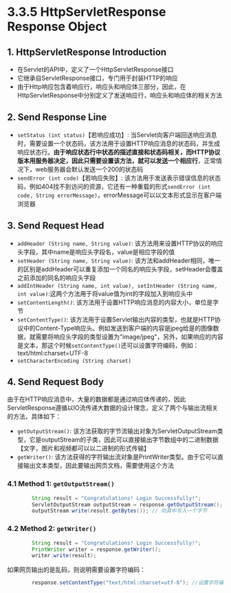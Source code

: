 # 3.3.5 HttpServletResponse Response Object

## 1. HttpServletResponse Introduction

* 在Servlet的API中，定义了一个HttpServletResponse接口
* 它继承自ServletResponse接口，专门用于封装HTTP的响应
* 由于Http响应包含着响应行，响应头和响应体三部分，因此，在HttpServletResponse中分别定义了发送响应行，响应头和响应体的相关方法

## 2. Send Response Line

* `setStatus (int status)`【若响应成功】: 当Servlet向客户端回送响应消息时，需要设置一个状态码，该方法用于设置HTTP响应消息的状态码，并生成响应状态行。**由于响应状态行中状态的描述直接和状态码相关，而HTTP协议版本用服务器决定，因此只需要设置该方法，就可以发送一个相应行**，正常情况下，web服务器会默认发送一个200的状态码
* `sendError (int code)`【若响应失败】: 该方法用于发送表示错误信息的状态码，例如404找不到访问的资源，它还有一种重载的形式`sendError (int code, String errorMessage)`，errorMessage可以以文本形式显示在客户端浏览器

## 3. Send Request Head

* `addHeader (String name, String value)`: 该方法用来设置HTTP协议的响应头字段，其中name是响应头字段名，value是相应字段的值
* `setHeader (String name, String value)`: 该方法和addHeader相同，唯一的区别是addHeader可以重复添加一个同名的响应头字段，setHeader会覆盖之前添加的同名的响应头字段
* `addIntHeader (String name, int value), setIntHeader (String name, int value)`:这两个方法用于将value值为int的字段加入到响应头中
* `setContentLength()`: 该方法用于设置HTTP响应消息的内容大小，单位是字节
* `setContentType()`: 该方法用于设置Servlet输出内容的类型，也就是HTTP协议中的Content-Type响应头。例如发送到客户端的内容是jpeg给是的图像数据，就需要将响应头字段的类型设置为"image/jpeg"，另外，如果响应的内容是文本，那这个时候`setContentType()`还可以设置字符编码，例如： text/html:charset=UTF-8
* `setCharacterEncoding (String charset)`

## 4. Send Request Body

由于在HTTP响应消息中，大量的数据都是通过响应体传递的，因此ServletResponse遵循以IO流传递大数据的设计理念，定义了两个与输出流相关的方法，具体如下：

* `getOutputStream()`: 该方法获取的字节流输出对象为ServletOutputStream类型，它是outputStream的子类，因此可以直接输出字节数组中的二进制数据【文字，图片和视频都可以以二进制的形式传输】
* `getWriter()`: 该方法获得的字符输出流对象是PrintWriter类型。由于它可以直接输出文本类型，因此要输出网页文档，需要使用这个方法

### 4.1 Method 1: `getOutputStream()`

```java
        String result = "Congratulations! Login Successfully!";
        ServletOutputStream outputStream = response.getOutputStream();
        outputStream.write(result.getBytes()); // 向其中写入一个字节
```

### 4.2 Method 2: `getWriter()`

```java
        String result = "Congratulations! Login Successfully!";
        PrintWriter writer = response.getWriter();
        writer.write(result);
```

如果网页输出的是乱码，则说明需要设置字符编码：

```java
        response.setContentType("text/html:charset=utf-8"); //设置字符编码
```

